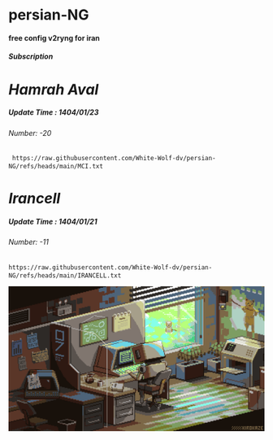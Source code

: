 # persian-NG

#### free config v2ryng for iran

##### Subscription

  # *****Hamrah Aval*****
  
<h5>Update Time : 1404/01/23</h5>

<h6>Number: -20</h6>

     https://raw.githubusercontent.com/White-Wolf-dv/persian-NG/refs/heads/main/MCI.txt

# *****Irancell*****

<h5>Update Time : 1404/01/21</h5>

<h6>Number: -11 </h6>

    https://raw.githubusercontent.com/White-Wolf-dv/persian-NG/refs/heads/main/IRANCELL.txt

<p align="center">
<img  src="https://github.com/White-Wolf-dv/White-Wolf-dv/blob/main/Gif/14.gif">
</p>
